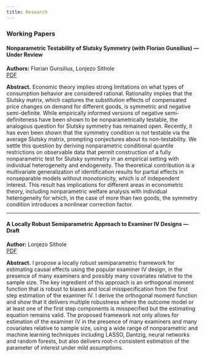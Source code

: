 ```yaml
---
title: Research
---
```


### Working Papers

#### Nonparametric Testability of Slutsky Symmetry (with Florian Gunsilius) — Under Review  
**Authors:** Florian Gunsilius, Lonjezo Sithole  
[PDF](https://arxiv.org/abs/2505.05603)

**Abstract.** 
Economic theory implies strong limitations on what types of consumption behavior are considered rational. Rationality implies that the Slutsky matrix, which captures the substitution effects of compensated price changes on demand for different goods, is symmetric and negative semi-definite. While empirically informed versions of negative semi-definiteness have been shown to be nonparametrically testable, the analogous question for Slutsky symmetry has remained open.
Recently, it has even been shown that the symmetry condition is not testable via the average Slutsky matrix, prompting conjectures about its non-testability. We settle this question by deriving nonparametric conditional quantile restrictions on observable data that permit construction of a fully nonparametric test for Slutsky symmetry in an empirical setting with individual heterogeneity and endogeneity.
The theoretical contribution is a multivariate generalization of identification results for partial effects in nonseparable models without monotonicity, which is of independent interest. This result has implications for different areas in econometric theory, including nonparametric welfare analysis with individual heterogeneity for which, in the case of more than two goods, the symmetry condition introduces a nonlinear correction factor.

---

#### A Locally Robust Semiparametric Approach to Examiner IV Designs — Draft  
**Author:** Lonjezo Sithole  
[PDF](https://arxiv.org/abs/2404.19144)

**Abstract.** 
I propose a locally robust semiparametric framework for estimating causal effects using the popular examiner IV design, in the presence of many examiners and possibly many covariates relative to the sample size. The key ingredient of this approach is an orthogonal moment function that is robust to biases and local misspecification from the first step estimation of the examiner IV.
I derive the orthogonal moment function and show that it delivers multiple robustness where the outcome model or at least one of the first step components is misspecified but the estimating equation remains valid.
The proposed framework not only allows for estimation of the examiner IV in the presence of many examiners and many covariates relative to sample size, using a wide range of nonparametric and machine learning techniques including LASSO, Dantzig, neural networks and random forests, but also delivers root-n consistent estimation of the parameter of interest under mild assumptions.
